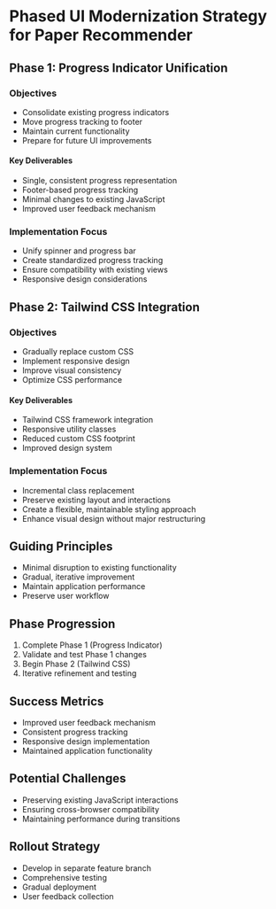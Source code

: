 # Phased UI Modernization Strategy for Paper Recommender

## Phase 1: Progress Indicator Unification
### Objectives
- Consolidate existing progress indicators
- Move progress tracking to footer
- Maintain current functionality
- Prepare for future UI improvements

#### Key Deliverables
- Single, consistent progress representation
- Footer-based progress tracking
- Minimal changes to existing JavaScript
- Improved user feedback mechanism

### Implementation Focus
- Unify spinner and progress bar
- Create standardized progress tracking
- Ensure compatibility with existing views
- Responsive design considerations

## Phase 2: Tailwind CSS Integration
### Objectives
- Gradually replace custom CSS
- Implement responsive design
- Improve visual consistency
- Optimize CSS performance

#### Key Deliverables
- Tailwind CSS framework integration
- Responsive utility classes
- Reduced custom CSS footprint
- Improved design system

### Implementation Focus
- Incremental class replacement
- Preserve existing layout and interactions
- Create a flexible, maintainable styling approach
- Enhance visual design without major restructuring

## Guiding Principles
- Minimal disruption to existing functionality
- Gradual, iterative improvement
- Maintain application performance
- Preserve user workflow

## Phase Progression
1. Complete Phase 1 (Progress Indicator)
2. Validate and test Phase 1 changes
3. Begin Phase 2 (Tailwind CSS)
4. Iterative refinement and testing

## Success Metrics
- Improved user feedback mechanism
- Consistent progress tracking
- Responsive design implementation
- Maintained application functionality

## Potential Challenges
- Preserving existing JavaScript interactions
- Ensuring cross-browser compatibility
- Maintaining performance during transitions

## Rollout Strategy
- Develop in separate feature branch
- Comprehensive testing
- Gradual deployment
- User feedback collection